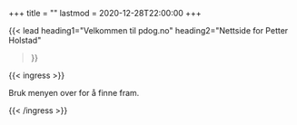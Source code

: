 +++
title = ""
lastmod = 2020-12-28T22:00:00
+++

<!-- markdownlint-disable MD033 -->

{{< lead
  heading1="Velkommen til pdog.no"
  heading2="Nettside for Petter Holstad"
  >}}

{{< ingress >}}

Bruk menyen over for å finne fram.

{{< /ingress >}}
